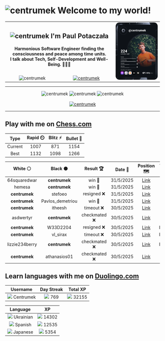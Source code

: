 <h1>
  <img
    src="https://emojis.slackmojis.com/emojis/images/1531849430/4246/blob-sunglasses.gif"
    width="30"
    alt="centrumek"
  />
  Welcome to my world!
</h1>

<table>
  <tbody>
    <tr>
      <td align="center" width="70%" colspan="2">
        <h2>
          <img
            src="https://raw.githubusercontent.com/MartinHeinz/MartinHeinz/master/wave.gif"
            width="30px"
            alt="centrumek"
          />
          I'm Paul Potaczała
        </h2>
        <h4>
          Harmonious Software Engineer finding the consciousness and peace among time units.
          <br/>
          I talk about Tech, Self-Development and Well-Being. 🌿🧘🚀
        </h4>
      </td>
      <td width="30%" rowspan="2">
        <a href="https://app.daily.dev/centrumek">
          <img
            src="./devcard.svg"
            alt="centrumek"
          />
        </a>
      </td>
    </tr>
    <tr align="center">
      <td>
        <img
          src="https://komarev.com/ghpvc/?username=centrumek&label=visitors&color=0e75b6&style=flat"
          alt="centrumek"
        >
      </td>
      <td>
        <a href="https://stackoverflow.com/users/14496012/centrumek">
          <img
            src="https://stackoverflow.com/users/flair/14496012.png?theme=dark"
            alt="centrumek"
          >
        </a>
      </td>
    </tr>
  </tbody>
</table>

---
<div align="center">
  <img 
    src="https://github-readme-stats.vercel.app/api?username=centrumek&show_icons=true&count_private=true&theme=dark&hide_border=true&hide=issues,contribs&bg_color=00000000"
    alt="centrumek"
  />
  <img
    src="https://github-readme-stats.vercel.app/api/top-langs/?username=centrumek&layout=compact&hide_border=true&theme=dark&bg_color=00000000&langs_count=6&exclude_repo=air-statistic-app"
    alt="centrumek"
  />
  <img 
    src="https://github-readme-streak-stats.herokuapp.com?user=centrumek&theme=dark&hide_border=true&background=FFFFFF00"
    alt="centrumek"
  />
  <br/>
  <br/>
  <a href="https://www.buymeacoffee.com/centrumek">
    <img
      src="https://cdn.buymeacoffee.com/buttons/v2/default-orange.png"
      height="50"
      width="210"
      alt="centrumek"
    />
  </a>
</div>

---

## Play with me on [Chess.com](https://www.chess.com/member/centrumek)

<div align="center">
<!--START_SECTION:chessStats-->
<!-- Automatically generated with https://github.com/Balastrong/chess-stats-action -->

| Type | Rapid ⏲️ | Blitz ⚡ | Bullet 🔫 |
|:---:|:---:|:---:|:---:|
| Current | 1007 | 871 | 1154 |
| Best | 1132 | 1098 | 1266 |

| White ⚪ | Black ⚫ | Result 🏆 | Date 📅 | Position 🗺️ | Type 🕕 |
|:---:|:---:|:---:|:---:|:---:|:---:|
| 64squaredwar | **centrumek** | win 🥇 | 31/5/2025 | <a href="http://www.ee.unb.ca/cgi-bin/tervo/fen.pl?select=8/8/p1k1p3/Pp2P3/1K2p2B/4b2P/6p1/8 w - - 0 43">Link</a> | Blitz |
| hemesa | **centrumek** | win 🥇 | 31/5/2025 | <a href="http://www.ee.unb.ca/cgi-bin/tervo/fen.pl?select=8/2p5/6p1/1p6/1Pn5/3K4/6k1/3qq3 w - - 0 59">Link</a> | Blitz |
| **centrumek** | stefoeo | resigned ❌ | 31/5/2025 | <a href="http://www.ee.unb.ca/cgi-bin/tervo/fen.pl?select=5r2/1p3pk1/p7/2n4p/Pp5P/4p3/q5r1/3RK3 w - - 0 33">Link</a> | Blitz |
| **centrumek** | Pavlos_demetriou | win 🥇 | 31/5/2025 | <a href="http://www.ee.unb.ca/cgi-bin/tervo/fen.pl?select=7r/7p/5n2/2Bp1p2/1RkPp2P/1R2P3/2r2P2/4K3 b - - 3 31">Link</a> | Blitz |
| **centrumek** | itheesh | timeout ❌ | 30/5/2025 | <a href="http://www.ee.unb.ca/cgi-bin/tervo/fen.pl?select=4r1r1/7p/6p1/3p2B1/3P1R2/2P1k3/7K/8 w - - 0 47">Link</a> | Blitz |
| asdwertyr | **centrumek** | checkmated ❌ | 30/5/2025 | <a href="http://www.ee.unb.ca/cgi-bin/tervo/fen.pl?select=r5nr/pq4pp/3Q4/2k1P3/P1p5/2B5/1PP2PPP/R3K2R b KQ - 2 22">Link</a> | Blitz |
| **centrumek** | W33D2204 | resigned ❌ | 30/5/2025 | <a href="http://www.ee.unb.ca/cgi-bin/tervo/fen.pl?select=8/6kp/6p1/1pnp4/6P1/7r/K7/8 w - - 0 44">Link</a> | Bullet |
| **centrumek** | vl_sirax | timeout ❌ | 30/5/2025 | <a href="http://www.ee.unb.ca/cgi-bin/tervo/fen.pl?select=3q3k/p5pp/2n1B1p1/4P3/4p2P/1Pp5/P1K5/8 w - - 0 32">Link</a> | Bullet |
| lizzie234berry | **centrumek** | checkmated ❌ | 30/5/2025 | <a href="http://www.ee.unb.ca/cgi-bin/tervo/fen.pl?select=3Qk2r/ppr2q2/2b1p2p/2P3p1/5p2/P4N1P/5PPB/R2R2K1 b k - 1 32">Link</a> | Bullet |
| **centrumek** | athanasios01 | checkmated ❌ | 30/5/2025 | <a href="http://www.ee.unb.ca/cgi-bin/tervo/fen.pl?select=4k3/1bp5/p1p1p3/3p4/3P4/2N1b2q/PPP5/5R1K w - - 6 31">Link</a> | Blitz |

<!--END_SECTION:chessStats-->
</div>

## Learn languages with me on [Duolingo.com](https://www.duolingo.com/profile/Centrumek)

<div align="center">
<!--START_SECTION:duolingoStats-->
<!-- Automatically generated with https://github.com/centrumek/duolingo-readme-stats-->

| Username | Day Streak | Total XP |
|:---:|:---:|:---:|
| <img src="https://raw.githubusercontent.com/centrumek/duolingo-readme-stats/main/assets/duolingo.png" height="12"> Centrumek | <img src="https://raw.githubusercontent.com/centrumek/duolingo-readme-stats/main/assets/streakinactive.svg" height="12"> 769 | <img src="https://raw.githubusercontent.com/centrumek/duolingo-readme-stats/main/assets/xp.svg" height="12"> 32155 | <img src="https://raw.githubusercontent.com/centrumek/duolingo-readme-stats/main/assets/xp.svg" height="12"> 0 |

| Language | XP |
|:---:|:---:|
| <img src="https://raw.githubusercontent.com/centrumek/duolingo-readme-stats/main/assets/langs/ukrainian.svg" height="12"> Ukrainian | <img src="https://raw.githubusercontent.com/centrumek/duolingo-readme-stats/main/assets/xp.svg" height="12"> 14302 |
| <img src="https://raw.githubusercontent.com/centrumek/duolingo-readme-stats/main/assets/langs/spanish.svg" height="12"> Spanish | <img src="https://raw.githubusercontent.com/centrumek/duolingo-readme-stats/main/assets/xp.svg" height="12"> 12535 |
| <img src="https://raw.githubusercontent.com/centrumek/duolingo-readme-stats/main/assets/langs/japanese.svg" height="12"> Japanese | <img src="https://raw.githubusercontent.com/centrumek/duolingo-readme-stats/main/assets/xp.svg" height="12"> 5354 |

<!--END_SECTION:duolingoStats-->
</div>
<!--
**centrumek/centrumek** is a ✨ _special_ ✨ repository because its `README.md` (this file) appears on your GitHub profile.

Here are some ideas to get you started:

- 🔭 I’m currently working on ...
- 🌱 I’m currently learning ...
- 👯 I’m looking to collaborate on ...
- 🤔 I’m looking for help with ...
- 💬 Ask me about ...
- 📫 How to reach me: ...
- 😄 Pronouns: ...
- ⚡ Fun fact: ...
-->
